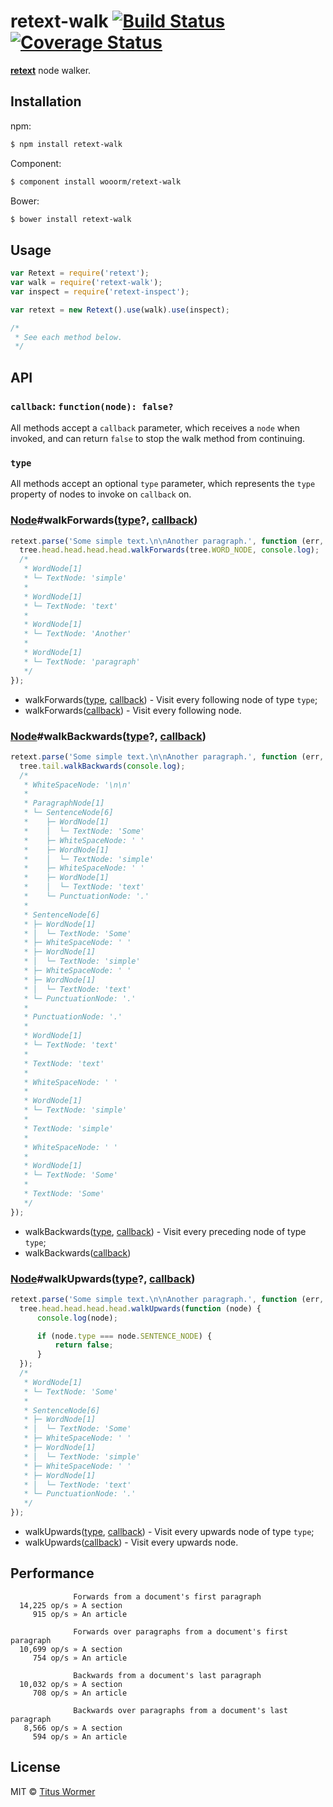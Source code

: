 # retext-walk [![Build Status](https://img.shields.io/travis/wooorm/retext-walk.svg?style=flat)](https://travis-ci.org/wooorm/retext-walk) [![Coverage Status](https://img.shields.io/coveralls/wooorm/retext-walk.svg?style=flat)](https://coveralls.io/r/wooorm/retext-walk?branch=master)

**[retext](https://github.com/wooorm/retext "Retext")** node walker.

## Installation

npm:

```bash
$ npm install retext-walk
```

Component:

```bash
$ component install wooorm/retext-walk
```

Bower:

```bash
$ bower install retext-walk
```

## Usage

```javascript
var Retext = require('retext');
var walk = require('retext-walk');
var inspect = require('retext-inspect');

var retext = new Retext().use(walk).use(inspect);

/*
 * See each method below.
 */
```

## API

### `callback`: `function(node): false?`

All methods accept a `callback` parameter, which receives a `node` when invoked, and can return `false` to stop the walk method from continuing.

### `type`

All methods accept an optional `type` parameter, which represents the `type` property of nodes to invoke on `callback` on.

### [Node](https://github.com/wooorm/textom#textomnode-nlcstnode)#walkForwards([type](#type)?, [callback](#callback-functionnode-false))

```javascript
retext.parse('Some simple text.\n\nAnother paragraph.', function (err, tree) {
  tree.head.head.head.head.walkForwards(tree.WORD_NODE, console.log);
  /*
   * WordNode[1]
   * └─ TextNode: 'simple'
   *
   * WordNode[1]
   * └─ TextNode: 'text'
   *
   * WordNode[1]
   * └─ TextNode: 'Another'
   *
   * WordNode[1]
   * └─ TextNode: 'paragraph'
   */
});
```

- walkForwards([type](#type), [callback](#callback-functionnode-false)) - Visit every following node of type `type`;
- walkForwards([callback](#callback-functionnode-false)) - Visit every following node.

### [Node](https://github.com/wooorm/textom#textomnode-nlcstnode)#walkBackwards([type](#type)?, [callback](#callback-functionnode-false))

```javascript
retext.parse('Some simple text.\n\nAnother paragraph.', function (err, tree) {
  tree.tail.walkBackwards(console.log);
  /*
   * WhiteSpaceNode: '\n\n'
   *
   * ParagraphNode[1]
   * └─ SentenceNode[6]
   *    ├─ WordNode[1]
   *    │  └─ TextNode: 'Some'
   *    ├─ WhiteSpaceNode: ' '
   *    ├─ WordNode[1]
   *    │  └─ TextNode: 'simple'
   *    ├─ WhiteSpaceNode: ' '
   *    ├─ WordNode[1]
   *    │  └─ TextNode: 'text'
   *    └─ PunctuationNode: '.'
   *
   * SentenceNode[6]
   * ├─ WordNode[1]
   * │  └─ TextNode: 'Some'
   * ├─ WhiteSpaceNode: ' '
   * ├─ WordNode[1]
   * │  └─ TextNode: 'simple'
   * ├─ WhiteSpaceNode: ' '
   * ├─ WordNode[1]
   * │  └─ TextNode: 'text'
   * └─ PunctuationNode: '.'
   *
   * PunctuationNode: '.'
   *
   * WordNode[1]
   * └─ TextNode: 'text'
   *
   * TextNode: 'text'
   *
   * WhiteSpaceNode: ' '
   *
   * WordNode[1]
   * └─ TextNode: 'simple'
   *
   * TextNode: 'simple'
   *
   * WhiteSpaceNode: ' '
   *
   * WordNode[1]
   * └─ TextNode: 'Some'
   *
   * TextNode: 'Some'
   */
});
```

- walkBackwards([type](#type), [callback](#callback-functionnode-false)) - Visit every preceding node of type `type`;
- walkBackwards([callback](#callback-functionnode-false))

### [Node](https://github.com/wooorm/textom#textomnode-nlcstnode)#walkUpwards([type](#type)?, [callback](#callback-functionnode-false))

```javascript
retext.parse('Some simple text.\n\nAnother paragraph.', function (err, tree) {
  tree.head.head.head.head.walkUpwards(function (node) {
      console.log(node);

      if (node.type === node.SENTENCE_NODE) {
          return false;
      }
  });
  /*
   * WordNode[1]
   * └─ TextNode: 'Some'
   *
   * SentenceNode[6]
   * ├─ WordNode[1]
   * │  └─ TextNode: 'Some'
   * ├─ WhiteSpaceNode: ' '
   * ├─ WordNode[1]
   * │  └─ TextNode: 'simple'
   * ├─ WhiteSpaceNode: ' '
   * ├─ WordNode[1]
   * │  └─ TextNode: 'text'
   * └─ PunctuationNode: '.'
   */
});
```

- walkUpwards([type](#type), [callback](#callback-functionnode-false)) - Visit every upwards node of type `type`;
- walkUpwards([callback](#callback-functionnode-false)) - Visit every upwards node.

## Performance

```text
              Forwards from a document's first paragraph
  14,225 op/s » A section
     915 op/s » An article
  
              Forwards over paragraphs from a document's first paragraph
  10,699 op/s » A section
     754 op/s » An article
  
              Backwards from a document's last paragraph
  10,032 op/s » A section
     708 op/s » An article
  
              Backwards over paragraphs from a document's last paragraph
   8,566 op/s » A section
     594 op/s » An article
```

## License

MIT © [Titus Wormer](http://wooorm.com)

